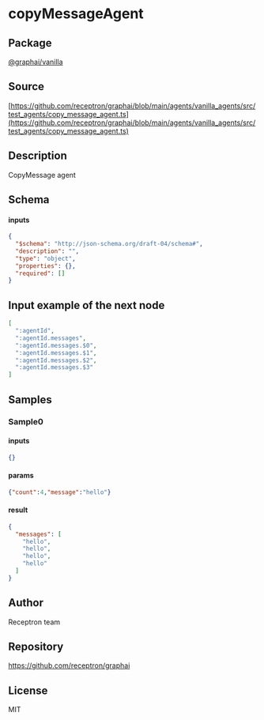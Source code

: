 # copyMessageAgent

## Package
[@graphai/vanilla](https://www.npmjs.com/package/@graphai/vanilla)
## Source
[https://github.com/receptron/graphai/blob/main/agents/vanilla_agents/src/test_agents/copy_message_agent.ts](https://github.com/receptron/graphai/blob/main/agents/vanilla_agents/src/test_agents/copy_message_agent.ts)

## Description

CopyMessage agent

## Schema

#### inputs

```json
{
  "$schema": "http://json-schema.org/draft-04/schema#",
  "description": "",
  "type": "object",
  "properties": {},
  "required": []
}
```

## Input example of the next node

```json
[
  ":agentId",
  ":agentId.messages",
  ":agentId.messages.$0",
  ":agentId.messages.$1",
  ":agentId.messages.$2",
  ":agentId.messages.$3"
]
```

## Samples

### Sample0

#### inputs

```json
{}
```

#### params

```json
{"count":4,"message":"hello"}
```

#### result

```json
{
  "messages": [
    "hello",
    "hello",
    "hello",
    "hello"
  ]
}
```

## Author

Receptron team

## Repository

https://github.com/receptron/graphai

## License

MIT
